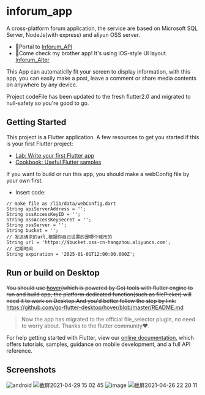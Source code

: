 
# inforum_app

A cross-platform forum application, the service are based on Microsoft SQL Server, NodeJs(with express) and aliyun OSS server.

- 🚪Portal to [Inforum_API](http://github.com/RA1NO3O/Inforum_API)
- 🔵Come check my brother app! It's using iOS-style UI layout. [Inforum_Alter](https://github.com/RA1NO3O/Inforum_Alter)

This App can automaticlly fit your screen to display information, with this app, you can easily make a post, leave a comment or share media contents on anywhere by any device.

Project codeFile has been updated to the fresh flutter2.0 and migrated to null-safety so you're good to go.

## Getting Started
This project is a Flutter application.
A few resources to get you started if this is your first Flutter project:

- [Lab: Write your first Flutter app](https://flutter.dev/docs/get-started/codelab)
- [Cookbook: Useful Flutter samples](https://flutter.dev/docs/cookbook)

If you want to build or run this app, you should make a webConfig file by your own first.
- Insert code:
```
// make file as /lib/data/webConfig.dart
String apiServerAddress = '';
String ossAccessKeyID = '';
String ossAccessKeySecret = '';
String ossServer = '';
String bucket = '';
// 发送请求的url,根据你自己设置的是哪个城市的
String url = 'https://$bucket.oss-cn-hangzhou.aliyuncs.com';
// 过期时间
String expiration = '2025-01-01T12:00:00.000Z';
```

## Run or build on Desktop
~~You should use [hover](https://github.com/go-flutter-desktop/hover)(which is powered by Go) tools with flutter engine to run and build app, the platform dedicated function(such as filePicker) will need it to work on Desktop.And you'd better follow the step by link:~~ https://github.com/go-flutter-desktop/hover/blob/master/README.md
> Now the app has migrated to the official file_selector plugin, no need to worry about. Thanks to the flutter community❤.

For help getting started with Flutter, view our
[online documentation](https://flutter.dev/docs), which offers tutorials,
samples, guidance on mobile development, and a full API reference.

## Screenshots
![android](https://user-images.githubusercontent.com/25654559/115859025-3782c780-a462-11eb-9b72-214b569c379b.png)
![截屏2021-04-29 15 02 45](https://user-images.githubusercontent.com/25654559/116516015-a4cda700-a8ff-11eb-870a-2d866c7995f5.png)
![image](https://user-images.githubusercontent.com/25654559/115859512-e1faea80-a462-11eb-900e-c8ffeb0d99de.png)
![截屏2021-04-26 22 20 11](https://user-images.githubusercontent.com/25654559/116098439-a91a7a00-a6dd-11eb-871d-b64183abe195.png)

